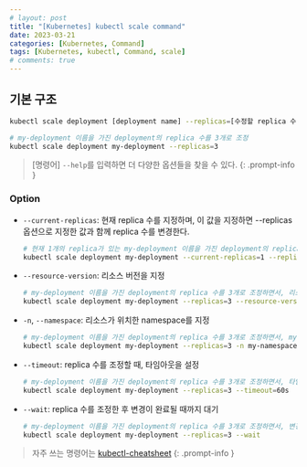 ```yaml
---
# layout: post
title: "[Kubernetes] kubectl scale command"
date: 2023-03-21
categories: [Kubernetes, Command]
tags: [Kubernetes, kubectl, Command, scale]
# comments: true
---
```


## 기본 구조

```bash
kubectl scale deployment [deployment name] --replicas=[수정할 replica 수]

# my-deployment 이름을 가진 deployment의 replica 수를 3개로 조정
kubectl scale deployment my-deployment --replicas=3
```

> [명령어] `--help`를 입력하면 더 다양한 옵션들을 찾을 수 있다.
{: .prompt-info }

### Option

- `--current-replicas`: 현재 replica 수를 지정하며, 이 값을 지정하면 --replicas 옵션으로 지정한 값과 함께 replica 수를 변경한다.
    ```bash
    # 현재 1개의 replica가 있는 my-deployment 이름을 가진 deployment의 replica 수를 3개로 조정
    kubectl scale deployment my-deployment --current-replicas=1 --replicas=3
    ```

- `--resource-version`: 리소스 버전을 지정
    ```bash
    # my-deployment 이름을 가진 deployment의 replica 수를 3개로 조정하면서, 리소스 버전을 4로 지정
    kubectl scale deployment my-deployment --replicas=3 --resource-version=4
    ```

- `-n`, `--namespace`: 리소스가 위치한 namespace를 지정
    ```bash
    # my-deployment 이름을 가진 deployment의 replica 수를 3개로 조정하면서, my-namespace namespace에 위치한 리소스를 조정
    kubectl scale deployment my-deployment --replicas=3 -n my-namespace 
    ```

- `--timeout`: replica 수를 조정할 때, 타임아웃을 설정
    ```bash
    # my-deployment 이름을 가진 deployment의 replica 수를 3개로 조정하면서, 타임아웃을 60초로 설정
    kubectl scale deployment my-deployment --replicas=3 --timeout=60s
    ```

- `--wait`: replica 수를 조정한 후 변경이 완료될 때까지 대기
    ```bash
    # my-deployment 이름을 가진 deployment의 replica 수를 3개로 조정하면서, 변경이 완료될 때까지 대기
    kubectl scale deployment my-deployment --replicas=3 --wait
    ```

> 자주 쓰는 명령어는 [kubectl-cheatsheet](https://kubernetes.io/docs/reference/kubectl/cheatsheet/)
{: .prompt-info }